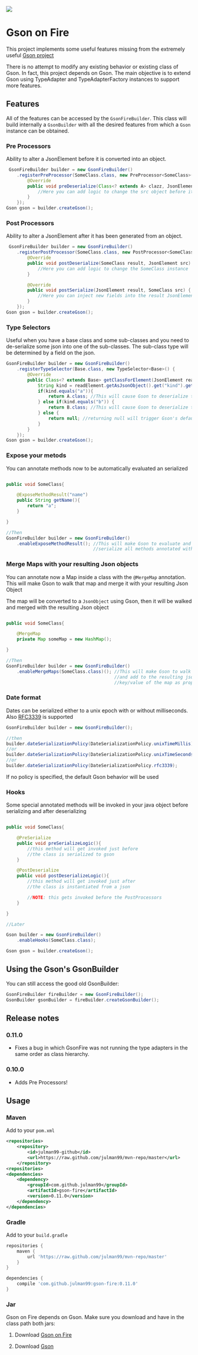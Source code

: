 <img src="https://travis-ci.org/julman99/gson-fire.svg?branch=master">

# Gson on Fire

This project implements some useful features missing from the extremely useful [Gson project](https://code.google.com/p/google-gson/)

There is no attempt to modify any existing behavior or existing class of Gson. In fact, this project depends on Gson.
The main objective is to extend Gson using TypeAdapter and TypeAdapterFactory instances to support more features.

## Features

All of the features can be accessed by the ```GsonFireBuilder```. This class will build internally a ```GsonBuilder```
with all the desired features from which a ```Gson``` instance can be obtained.

### Pre Processors

Ability to alter a JsonElement before it is converted into an object.

```java
 GsonFireBuilder builder = new GsonFireBuilder()
    .registerPreProcessor(SomeClass.class, new PreProcessor<SomeClass>() {
        @Override
        public void preDeserialize(Class<? extends A> clazz, JsonElement src, Gson gson) {
            //Here you can add logic to change the src object before it gets converted into the Class clazz
        }
    });
Gson gson = builder.createGson();
```

### Post Processors

Ability to alter a JsonElement after it has been generated from an object.

```java
 GsonFireBuilder builder = new GsonFireBuilder()
    .registerPostProcessor(SomeClass.class, new PostProcessor<SomeClass>() {
        @Override
        public void postDeserialize(SomeClass result, JsonElement src) {
            //Here you can add logic to change the SomeClass instance
        }

        @Override
        public void postSerialize(JsonElement result, SomeClass src) {
            //Here you can inject new fields into the result JsonElement
        }
    });
Gson gson = builder.createGson();
```

### Type Selectors

Useful when you have a base class and some sub-classes and you need to de-serialize some json into one of the sub-classes.
The sub-class type will be determined by a field on the json.

```java
GsonFireBuilder builder = new GsonFireBuilder()
    .registerTypeSelector(Base.class, new TypeSelector<Base>() {
        @Override
        public Class<? extends Base> getClassForElement(JsonElement readElement) {
            String kind = readElement.getAsJsonObject().get("kind").getAsString();
            if(kind.equals("a")){
                return A.class; //This will cause Gson to deserialize the json mapping to A
            } else if(kind.equals("b")) {
                return B.class; //This will cause Gson to deserialize the json mapping to B
            } else {
                return null; //returning null will trigger Gson's default behavior
            }
        }
    });
Gson gson = builder.createGson();
```

### Expose your metods

You can annotate methods now to be automatically evaluated an serialized

```java

public void SomeClass{

    @ExposeMethodResult("name")
    public String getName(){
        return "a";
    }

}

//Then
GsonFireBuilder builder = new GsonFireBuilder()
    .enableExposeMethodResult(); //This will make Gson to evaluate and
                                 //serialize all methods annotated with @ExposeMethodResult

```

### Merge Maps with your resulting Json objects

You can annotate now a Map inside a class with the ```@MergeMap``` annotation. This will make
Gson to walk that map and merge it with your resulting Json Object

The map will be converted to a ```JsonObject``` using Gson, then it will be walked and merged with the
resulting Json object

```java

public void SomeClass{

    @MergeMap
    private Map someMap = new HashMap();

}

//Then
GsonFireBuilder builder = new GsonFireBuilder()
    .enableMergeMaps(SomeClass.class)(); //This will make Gson to walk the map
                                         //and add to the resulting json each
                                         //key/value of the map as property/values


```

### Date format

Dates can be serialized either to a unix epoch with or without milliseconds. Also [RFC3339](http://www.ietf.org/rfc/rfc3339.txt) is supported

```java
GsonFireBuilder builder = new GsonFireBuilder();

//then
builder.dateSerializationPolicy(DateSerializationPolicy.unixTimeMillis);
//or
builder.dateSerializationPolicy(DateSerializationPolicy.unixTimeSeconds);
//or
builder.dateSerializationPolicy(DateSerializationPolicy.rfc3339);

```

If no policy is specified, the default Gson behavior will be used

### Hooks

Some special annotated methods will be invoked in your java object before serializing
and after deserializing

```java

public void SomeClass{

    @PreSerialize
    public void preSerializeLogic(){
        //this method will get invoked just before
        //the class is serialized to gson
    }

    @PostDeserialize
    public void postDeserializeLogic(){
        //this method will get invoked just after
        //the class is instantiated from a json

        //NOTE: this gets invoked before the PostProcessors
    }

}

//Later

Gson builder = new GsonFireBuilder()
    .enableHooks(SomeClass.class);

Gson gson = builder.createGson();
```

## Using the Gson's GsonBuilder

You can still access the good old GsonBuilder:

```java
GsonFireBuilder fireBuilder = new GsonFireBuilder();
GsonBuilder gsonBuilder = fireBuilder.createGsonBuilder();
```

## Release notes

### 0.11.0

- Fixes a bug in which GsonFire was not running the type adapters in the same order as class hierarchy.

### 0.10.0

- Adds Pre Processors!

## Usage

### Maven
Add to your ```pom.xml```

```xml
<repositories>
    <repository>
        <id>julman99-github</id>
        <url>https://raw.github.com/julman99/mvn-repo/master</url>
    </repository>
<repositories>
<dependencies>
    <dependency>
        <groupId>com.github.julman99</groupId>
        <artifactId>gson-fire</artifactId>
        <version>0.11.0</version>
    </dependency>
</dependencies>
```

### Gradle
Add to your ```build.gradle```

```groovy
repositories {
    maven {
        url 'https://raw.github.com/julman99/mvn-repo/master'
    }
}

dependencies {
    compile 'com.github.julman99:gson-fire:0.11.0'
}
```

### Jar

Gson on Fire depends on Gson. Make sure you download and have in the class path both jars:

1. Download [Gson on Fire](https://github.com/julman99/mvn-repo/raw/master/com/github/julman99/gson-fire/0.11.0/gson-fire-0.11.0.jar)

2. Download [Gson](https://code.google.com/p/google-gson/downloads/list)
